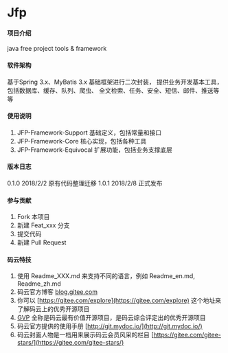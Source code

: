 # Jfp

#### 项目介绍
java free project tools & framework

#### 软件架构
基于Spring 3.x、MyBatis 3.x 基础框架进行二次封装，
提供业务开发基本工具，包括数据库、缓存、队列、爬虫、
全文检索、任务、安全、短信、邮件、推送等等


#### 使用说明

1. JFP-Framework-Support        基础定义，包括常量和接口
2. JFP-Framework-Core           核心实现，包括各种工具
3. JFP-Framework-Equivocal      扩展功能，包括业务支撑底层

#### 版本日志
0.1.0 2018/2/2 原有代码整理迁移
1.0.1 2018/2/8 正式发布


#### 参与贡献

1. Fork 本项目
2. 新建 Feat_xxx 分支
3. 提交代码
4. 新建 Pull Request


#### 码云特技

1. 使用 Readme\_XXX.md 来支持不同的语言，例如 Readme\_en.md, Readme\_zh.md
2. 码云官方博客 [blog.gitee.com](https://blog.gitee.com)
3. 你可以 [https://gitee.com/explore](https://gitee.com/explore) 这个地址来了解码云上的优秀开源项目
4. [GVP](https://gitee.com/gvp) 全称是码云最有价值开源项目，是码云综合评定出的优秀开源项目
5. 码云官方提供的使用手册 [http://git.mydoc.io/](http://git.mydoc.io/)
6. 码云封面人物是一档用来展示码云会员风采的栏目 [https://gitee.com/gitee-stars/](https://gitee.com/gitee-stars/)